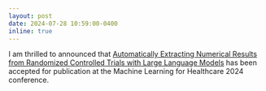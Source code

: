 ```yaml
---
layout: post
date: 2024-07-28 10:59:00-0400
inline: true
---
```


I am thrilled to announced that [Automatically Extracting Numerical Results from Randomized Controlled Trials with Large Language Models](https://arxiv.org/abs/2405.01686) has been accepted for publication at the Machine Learning for Healthcare 2024 conference.
